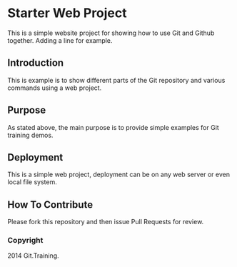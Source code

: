 # Starter Web Project

This is a simple website project for
showing how to use Git and Github together. Adding a line for example.

## Introduction

This is example is to show different parts
of the Git repository and various commands
using a web project.

## Purpose

As stated above, the main purpose is to
provide simple examples for Git training 
demos.

## Deployment

This is a simple web project, deployment
can be on any web server or even local
file system.

## How To Contribute

Please fork this repository and then issue Pull 
Requests for review.

### Copyright

2014 Git.Training.
